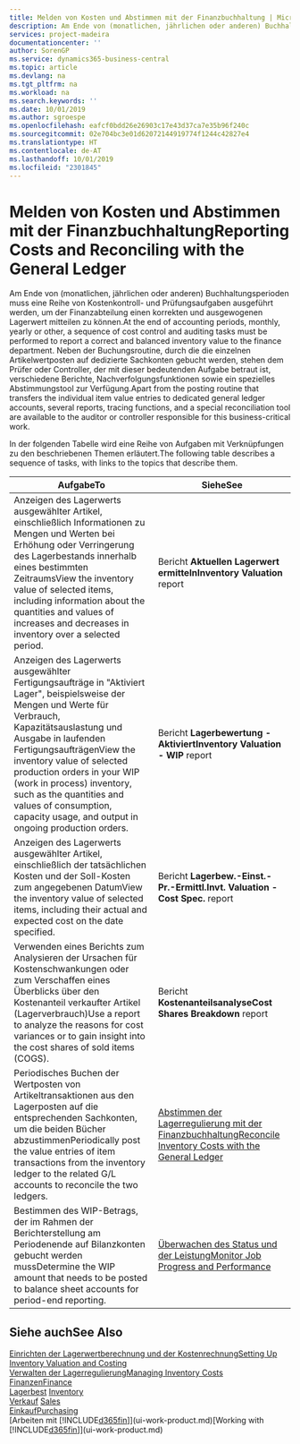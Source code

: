 ```yaml
---
title: Melden von Kosten und Abstimmen mit der Finanzbuchhaltung | Microsoft Docs
description: Am Ende von (monatlichen, jährlichen oder anderen) Buchhaltungsperioden muss eine Reihe von Kostenkontroll- und Prüfungsaufgaben ausgeführt werden, um der Finanzabteilung einen korrekten und ausgewogenen Lagerwert mitteilen zu können. Neben der Buchungsroutine, durch die die einzelnen Artikelwertposten auf dedizierte Sachkonten gebucht werden, stehen dem Prüfer oder Controller, der mit dieser bedeutenden Aufgabe betraut ist, verschiedene Berichte, Nachverfolgungsfunktionen sowie ein spezielles Abstimmungstool zur Verfügung.
services: project-madeira
documentationcenter: ''
author: SorenGP
ms.service: dynamics365-business-central
ms.topic: article
ms.devlang: na
ms.tgt_pltfrm: na
ms.workload: na
ms.search.keywords: ''
ms.date: 10/01/2019
ms.author: sgroespe
ms.openlocfilehash: eafcf0bdd26e26903c17e43d37ca7e35b96f240c
ms.sourcegitcommit: 02e704bc3e01d62072144919774f1244c42827e4
ms.translationtype: HT
ms.contentlocale: de-AT
ms.lasthandoff: 10/01/2019
ms.locfileid: "2301845"
---
```

# <a name="reporting-costs-and-reconciling-with-the-general-ledger"></a><span data-ttu-id="377ba-104">Melden von Kosten und Abstimmen mit der Finanzbuchhaltung</span><span class="sxs-lookup"><span data-stu-id="377ba-104">Reporting Costs and Reconciling with the General Ledger</span></span>
<span data-ttu-id="377ba-105">Am Ende von (monatlichen, jährlichen oder anderen) Buchhaltungsperioden muss eine Reihe von Kostenkontroll- und Prüfungsaufgaben ausgeführt werden, um der Finanzabteilung einen korrekten und ausgewogenen Lagerwert mitteilen zu können.</span><span class="sxs-lookup"><span data-stu-id="377ba-105">At the end of accounting periods, monthly, yearly or other, a sequence of cost control and auditing tasks must be performed to report a correct and balanced inventory value to the finance department.</span></span> <span data-ttu-id="377ba-106">Neben der Buchungsroutine, durch die die einzelnen Artikelwertposten auf dedizierte Sachkonten gebucht werden, stehen dem Prüfer oder Controller, der mit dieser bedeutenden Aufgabe betraut ist, verschiedene Berichte, Nachverfolgungsfunktionen sowie ein spezielles Abstimmungstool zur Verfügung.</span><span class="sxs-lookup"><span data-stu-id="377ba-106">Apart from the posting routine that transfers the individual item value entries to dedicated general ledger accounts, several reports, tracing functions, and a special reconciliation tool are available to the auditor or controller responsible for this business-critical work.</span></span>  

 <span data-ttu-id="377ba-107">In der folgenden Tabelle wird eine Reihe von Aufgaben mit Verknüpfungen zu den beschriebenen Themen erläutert.</span><span class="sxs-lookup"><span data-stu-id="377ba-107">The following table describes a sequence of tasks, with links to the topics that describe them.</span></span>   

|<span data-ttu-id="377ba-108">**Aufgabe**</span><span class="sxs-lookup"><span data-stu-id="377ba-108">**To**</span></span>|<span data-ttu-id="377ba-109">**Siehe**</span><span class="sxs-lookup"><span data-stu-id="377ba-109">**See**</span></span>|  
|------------|-------------|  
|<span data-ttu-id="377ba-110">Anzeigen des Lagerwerts ausgewählter Artikel, einschließlich Informationen zu Mengen und Werten bei Erhöhung oder Verringerung des Lagerbestands innerhalb eines bestimmten Zeitraums</span><span class="sxs-lookup"><span data-stu-id="377ba-110">View the inventory value of selected items, including information about the quantities and values of increases and decreases in inventory over a selected period.</span></span>|<span data-ttu-id="377ba-111">Bericht **Aktuellen Lagerwert ermitteln**</span><span class="sxs-lookup"><span data-stu-id="377ba-111">**Inventory Valuation** report</span></span>|  
|<span data-ttu-id="377ba-112">Anzeigen des Lagerwerts ausgewählter Fertigungsaufträge in "Aktiviert Lager", beispielsweise der Mengen und Werte für Verbrauch, Kapazitätsauslastung und Ausgabe in laufenden Fertigungsaufträgen</span><span class="sxs-lookup"><span data-stu-id="377ba-112">View the inventory value of selected production orders in your WIP (work in process) inventory, such as the quantities and values of consumption, capacity usage, and output in ongoing production orders.</span></span>|<span data-ttu-id="377ba-113">Bericht **Lagerbewertung - Aktiviert**</span><span class="sxs-lookup"><span data-stu-id="377ba-113">**Inventory Valuation - WIP** report</span></span>|  
|<span data-ttu-id="377ba-114">Anzeigen des Lagerwerts ausgewählter Artikel, einschließlich der tatsächlichen Kosten und der Soll-Kosten zum angegebenen Datum</span><span class="sxs-lookup"><span data-stu-id="377ba-114">View the inventory value of selected items, including their actual and expected cost on the date specified.</span></span>|<span data-ttu-id="377ba-115">Bericht **Lagerbew.-Einst.-Pr.-Ermittl.**</span><span class="sxs-lookup"><span data-stu-id="377ba-115">**Invt. Valuation - Cost Spec.** report</span></span>|  
|<span data-ttu-id="377ba-116">Verwenden eines Berichts zum Analysieren der Ursachen für Kostenschwankungen oder zum Verschaffen eines Überblicks über den Kostenanteil verkaufter Artikel (Lagerverbrauch)</span><span class="sxs-lookup"><span data-stu-id="377ba-116">Use a report to analyze the reasons for cost variances or to gain insight into the cost shares of sold items (COGS).</span></span>|<span data-ttu-id="377ba-117">Bericht **Kostenanteilsanalyse**</span><span class="sxs-lookup"><span data-stu-id="377ba-117">**Cost Shares Breakdown** report</span></span>|  
|<span data-ttu-id="377ba-118">Periodisches Buchen der Wertposten von Artikeltransaktionen aus den Lagerposten auf die entsprechenden Sachkonten, um die beiden Bücher abzustimmen</span><span class="sxs-lookup"><span data-stu-id="377ba-118">Periodically post the value entries of item transactions from the inventory ledger to the related G/L accounts to reconcile the two ledgers.</span></span>|[<span data-ttu-id="377ba-119">Abstimmen der Lagerregulierung mit der Finanzbuchhaltung</span><span class="sxs-lookup"><span data-stu-id="377ba-119">Reconcile Inventory Costs with the General Ledger</span></span>](finance-how-to-post-inventory-costs-to-the-general-ledger.md)|  
|<span data-ttu-id="377ba-120">Bestimmen des WIP-Betrags, der im Rahmen der Berichterstellung am Periodenende auf Bilanzkonten gebucht werden muss</span><span class="sxs-lookup"><span data-stu-id="377ba-120">Determine the WIP amount that needs to be posted to balance sheet accounts for period-end reporting.</span></span>|[<span data-ttu-id="377ba-121">Überwachen des Status und der Leistung</span><span class="sxs-lookup"><span data-stu-id="377ba-121">Monitor Job Progress and Performance</span></span>](projects-how-monitor-progress-performance.md)|

## <a name="see-also"></a><span data-ttu-id="377ba-122">Siehe auch</span><span class="sxs-lookup"><span data-stu-id="377ba-122">See Also</span></span>  
[<span data-ttu-id="377ba-123">Einrichten der Lagerwertberechnung und der Kostenrechnung</span><span class="sxs-lookup"><span data-stu-id="377ba-123">Setting Up Inventory Valuation and Costing</span></span>](finance-set-up-inventory-valuation-and-costing.md)  
[<span data-ttu-id="377ba-124">Verwalten der Lagerregulierung</span><span class="sxs-lookup"><span data-stu-id="377ba-124">Managing Inventory Costs</span></span>](finance-manage-inventory-costs.md)  
[<span data-ttu-id="377ba-125">Finanzen</span><span class="sxs-lookup"><span data-stu-id="377ba-125">Finance</span></span>](finance.md)  
<span data-ttu-id="377ba-126">[Lagerbest](inventory-manage-inventory.md) </span><span class="sxs-lookup"><span data-stu-id="377ba-126">[Inventory](inventory-manage-inventory.md) </span></span>  
<span data-ttu-id="377ba-127">[Verkauf](sales-manage-sales.md) </span><span class="sxs-lookup"><span data-stu-id="377ba-127">[Sales](sales-manage-sales.md) </span></span>  
[<span data-ttu-id="377ba-128">Einkauf</span><span class="sxs-lookup"><span data-stu-id="377ba-128">Purchasing</span></span>](purchasing-manage-purchasing.md)  
<span data-ttu-id="377ba-129">[Arbeiten mit [!INCLUDE[d365fin](includes/d365fin_md.md)]](ui-work-product.md)</span><span class="sxs-lookup"><span data-stu-id="377ba-129">[Working with [!INCLUDE[d365fin](includes/d365fin_md.md)]](ui-work-product.md)</span></span>
